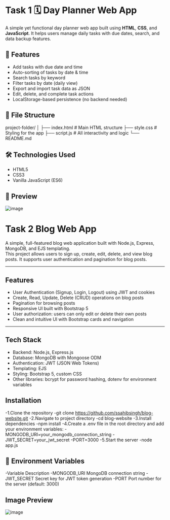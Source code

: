 # Task 1 🗓️ Day Planner Web App

A simple yet functional day planner web app built using **HTML**, **CSS**, and **JavaScript**. It helps users manage daily tasks with due dates, search, and data backup features.

## 🚀 Features

- Add tasks with due date and time
- Auto-sorting of tasks by date & time
- Search tasks by keyword
- Filter tasks by date (daily view)
- Export and import task data as JSON
- Edit, delete, and complete task actions
- LocalStorage-based persistence (no backend needed)

## 📂 File Structure

project-folder/
│
├── index.html # Main HTML structure
├── style.css # Styling for the app
├── script.js # All interactivity and logic
└── README.md


## 🛠️ Technologies Used

- HTML5
- CSS3
- Vanilla JavaScript (ES6)

## 📸 Preview

![image](https://github.com/user-attachments/assets/c641eae7-3335-43c7-8c05-e976d973aaae)

# Task 2 Blog Web App

A simple, full-featured blog web application built with Node.js, Express, MongoDB, and EJS templating.  
This project allows users to sign up, create, edit, delete, and view blog posts. It supports user authentication and pagination for blog posts.

---

## Features

- User Authentication (Signup, Login, Logout) using JWT and cookies
- Create, Read, Update, Delete (CRUD) operations on blog posts
- Pagination for browsing posts
- Responsive UI built with Bootstrap 5
- User authorization: users can only edit or delete their own posts
- Clean and intuitive UI with Bootstrap cards and navigation

---

## Tech Stack

- Backend: Node.js, Express.js
- Database: MongoDB with Mongoose ODM
- Authentication: JWT (JSON Web Tokens)
- Templating: EJS
- Styling: Bootstrap 5, custom CSS
- Other libraries: bcrypt for password hashing, dotenv for environment variables

## Installation

-1.Clone the repository
-git clone https://github.com/ssahibsingh/blog-website.git
-2.Navigate to project directory
-cd blog-website
-3.Install dependencies
-npm install
-4.Create a .env file in the root directory and add your environment variables:
-MONGODB_URI=your_mongodb_connection_string
-JWT_SECRET=your_jwt_secret
-PORT=3000
-5.Start the server
-node app.js

## 🔧 Environment Variables
-Variable	Description
-MONGODB_URI	MongoDB connection string
-JWT_SECRET	Secret key for JWT token generation
-PORT	Port number for the server (default: 3000)

## Image Preview

![image](https://github.com/user-attachments/assets/98e8c53d-bd8b-45f1-b715-37b7724825bc)
